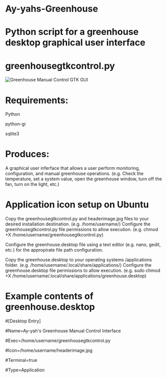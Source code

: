 # Ay-yahs-Greenhouse


# Python script for a greenhouse desktop graphical user interface


# greenhousegtkcontrol.py

![Greenhouse Manual Control GTK GUI](https://raw.githubusercontent.com/thegroundhogwhisperer/Ay-yahs-Greenhouse/master/Images/Greenhouse%20Manual%20Operations%20GUI.png)



# Requirements: 

Python

python-gi

sqlite3


# 
# Produces:


A graphical user inferface that allows a user perform monitoring, configuration, and manual greenhouse operations. (e.g. Check the temperature, set a system value, open the greenhouse window, turn off the fan, turn on the light, etc.)

# Application icon setup on Ubuntu

Copy the greenhousegtkcontrol.py and headerimage.jpg files to your desired installation destination.  (e.g. /home/username/)
Configure the greenhousegtkcontrol.py file permissions to allow execution.  (e.g. chmod +X /home/username/greenhousegtkcontrol.py)

Configure the greenhouse.desktop file using a text editor (e.g. nano, gedit, etc.) for the appropirate file path configuration.

Copy the greenhouse.desktop to your operating systems /applications folder. (e.g. /home/username/.local/share/applications/)
Configure the greenhouse.desktop file permissions to allow execution.  (e.g. sudo chmod +X /home/username/.local/share/applications/greenhouse.desktop)

# Example contents of greenhouse.desktop

\#[Desktop Entry]

\#Name=Ay-yah's Greenhouse Manual Control Interface

\#Exec=/home/username/greenhousegtkcontrol.py

\#Icon=/home/username/headerimage.jpg

\#Terminal=true

\#Type=Application


